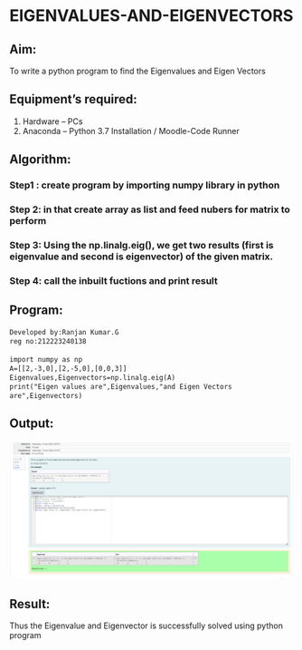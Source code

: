 # EIGENVALUES-AND-EIGENVECTORS
## Aim:
To write a python program to find the Eigenvalues and Eigen Vectors
## Equipment’s required:
1. 	Hardware – PCs
2. 	Anaconda – Python 3.7 Installation / Moodle-Code Runner
## Algorithm:
### Step1 : create program by importing numpy library in python
### Step 2: in that create array as list and feed nubers for matrix to perform
### Step 3: Using the np.linalg.eig(),  we get two results (first is eigenvalue and second is eigenvector) of the given matrix.
### Step 4: call the inbuilt fuctions and print result

## Program:
```
Developed by:Ranjan Kumar.G
reg no:212223240138

import numpy as np
A=[[2,-3,0],[2,-5,0],[0,0,3]]
Eigenvalues,Eigenvectors=np.linalg.eig(A)
print("Eigen values are",Eigenvalues,"and Eigen Vectors are",Eigenvectors)

```

## Output:
![alt text](<Screenshot 2024-04-10 203026.png>)
## Result:
Thus the Eigenvalue and Eigenvector is successfully solved using python program
